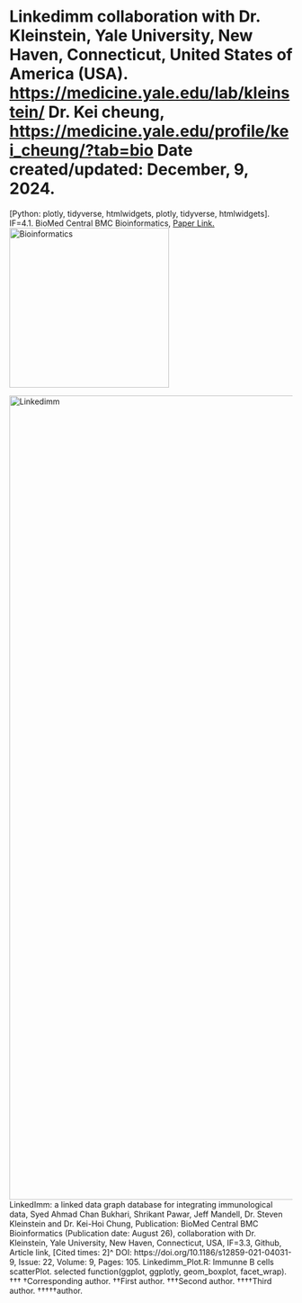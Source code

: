 # Linkedimm collaboration with Dr. Kleinstein, Yale University, New Haven, Connecticut, United States of America (USA). https://medicine.yale.edu/lab/kleinstein/ Dr. Kei cheung, https://medicine.yale.edu/profile/kei_cheung/?tab=bio Date created/updated: December, 9, 2024.
[Python: plotly, tidyverse, htmlwidgets, plotly, tidyverse, htmlwidgets]. IF=4.1.
BioMed Central BMC Bioinformatics, [Paper Link.](https://link.springer.com/epdf/10.1186/s12859-021-04031-9?sharing_token=MhUZjHfvmKKUpYLDTOCjI2_BpE1tBhCbnbw3BuzI2RNPr6yF9Oxxt_PX7Mcbppxl2N5Js5ZzuSBkp2NG4NU6L2wGFEjpjWRIq5eH0tGUbaW330wQEB_y6ijQiopZzYbYQrHjgV6V2MOknrTfN0iRkb8n7vunJedtdg7togIVJVQ%3D)
<img width="284" alt="Bioinformatics" src="https://github.com/spawar2/Linkedimm/assets/25118302/4f6a0655-e63e-49bb-ae17-c8e85a4f1cd6">

<img width="1430" alt="Linkedimm" src="https://github.com/spawar2/Linkedimm/assets/25118302/963de5e9-d10b-4df8-ad3a-7fc137ffdf84">
LinkedImm: a linked data graph database for integrating immunological data, Syed Ahmad Chan Bukhari, Shrikant Pawar, Jeff Mandell, Dr. Steven Kleinstein and Dr. Kei-Hoi Chung, Publication: BioMed Central BMC Bioinformatics (Publication date: August 26), collaboration with Dr. Kleinstein, Yale University, New Haven, Connecticut, USA, IF=3.3, Github, Article link, [Cited times: 2]^ DOI: https://doi.org/10.1186/s12859-021-04031-9, Issue: 22, Volume: 9, Pages: 105.
Linkedimm_Plot.R: Immunne B cells scatterPlot.
selected function(ggplot, ggplotly, geom_boxplot, facet_wrap).
†††
†Corresponding author. ††First author. †††Second author. ††††Third author. †††††author.
